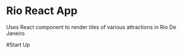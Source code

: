 # Rio React App
Uses React component to render tiles of various attractions in Rio De Janeiro

#Start Up


